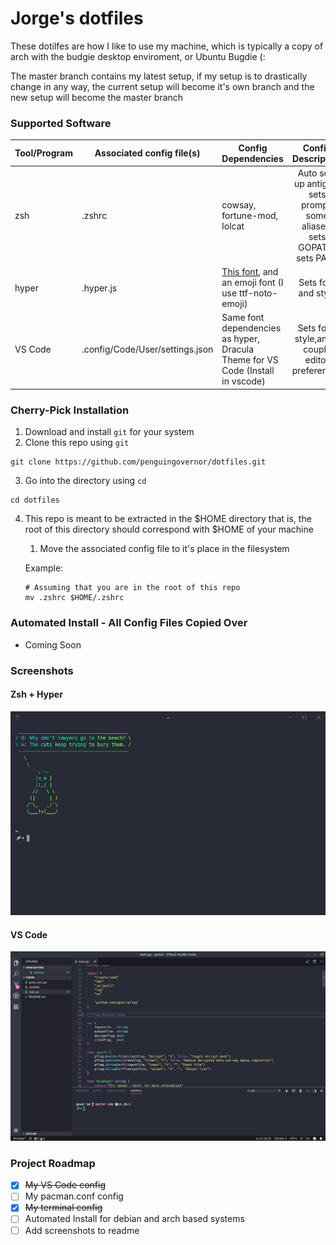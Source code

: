 # Jorge's dotfiles

These dotilfes are how I like to use my machine, which is typically a copy of arch with the budgie desktop enviroment, or Ubuntu Bugdie (:

The master branch contains my latest setup, if my setup is to drastically change in any way, the current setup will become it's own branch and the new setup will become the master branch

### Supported Software
| Tool/Program 	| Associated config file(s)       	| Config Dependencies                                                                                                                                                      	|                            Config Description                           	|
|--------------	|---------------------------------	|--------------------------------------------------------------------------------------------------------------------------------------------------------------------------	|:-----------------------------------------------------------------------:	|
| zsh          	| .zshrc                          	| cowsay, fortune-mod, lolcat                                                                                                                                              	| Auto sets up antigen, sets prompt, some aliases, sets GOPATH, sets PATH 	|
| hyper        	| .hyper.js                       	| [This font](https://github.com/powerline/fonts/blob/master/Meslo%20Dotted/Meslo%20LG%20M%20DZ%20Regular%20for%20Powerline.ttf), and an emoji font (I use ttf-noto-emoji) 	|                           Sets font and style                           	|
| VS Code      	| .config/Code/User/settings.json 	| Same font dependencies as hyper, Dracula Theme for VS Code (Install in vscode)                                                                                           	| Sets font, style,and a couple editor preferences                        	|
### Cherry-Pick Installation 
1. Download and install `git` for your system
2. Clone this repo using `git`
```shell
git clone https://github.com/penguingovernor/dotfiles.git
```
3. Go into the directory using `cd`
```shell
cd dotfiles
```
4. This repo is meant to be extracted in the $HOME directory that is, the root of this directory should correspond with $HOME of your machine
    1. Move the associated config file to it's place in the filesystem

    Example:
    ```shell
    # Assuming that you are in the root of this repo
    mv .zshrc $HOME/.zshrc
    ```

### Automated Install - All Config Files Copied Over
* Coming Soon

### Screenshots

#### Zsh + Hyper
![zsh + hyper](screenshots/zsh_hyper.gif)

#### VS Code
![vscode](screenshots/vscode.png)

### Project Roadmap
- [x] ~~My VS Code config~~
- [ ] My pacman.conf config
- [x] ~~My terminal config~~
- [ ] Automated Install for debian and arch based systems
- [ ] Add screenshots to readme